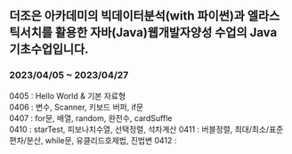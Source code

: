 ## 더조은 아카데미의 빅데이터분석(with 파이썬)과 엘라스틱서치를 활용한 자바(Java)웹개발자양성 수업의 Java 기초수업입니다.
### 2023/04/05 ~ 2023/04/27

0405 : Hello World & 기본 자료형 <br/>
0406 : 변수, Scanner, 키보드 버퍼, if문 <br/>
0407 : for문, 배열, random, 완전수, cardSuffle <br/>
0410 : starTest, 피보나치수열, 선택정렬, 석차계산
0411 : 버블정렬, 최대/최소/표준편차/분산, while문, 유클리드호제법, 진법변
0412 : 

